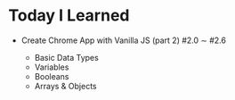 # Today I Learned

- Create Chrome App with Vanilla JS (part 2) #2.0 ∼ #2.6

  - Basic Data Types
  - Variables
  - Booleans
  - Arrays & Objects
